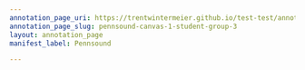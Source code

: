 ```yaml
---
annotation_page_uri: https://trentwintermeier.github.io/test-test/annotations/pennsound-canvas-1-student-group-3.json
annotation_page_slug: pennsound-canvas-1-student-group-3
layout: annotation_page
manifest_label: Pennsound

---
```

